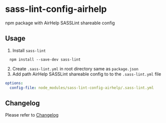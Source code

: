 # sass-lint-config-airhelp
npm package with AirHelp SASSLint shareable config

## Usage
1. Install `sass-lint`
```
  npm install --save-dev sass-lint
```
2. Create `.sass-lint.yml` in root directory same as `package.json`
3. Add path AirHelp SASSLint shareable config to to the `.sass-lint.yml` file 
```yml
options:
  config-file: node_modules/sass-lint-config-airhelp/.sass-lint.yml
```

## Changelog

Please refer to [Changelog](CHANGELOG.md)
